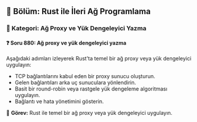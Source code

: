 ## 📘 Bölüm: Rust ile İleri Ağ Programlama  
### 🔹 Kategori: Ağ Proxy ve Yük Dengeleyici Yazma  
#### ❓ Soru 880: Ağ proxy ve yük dengeleyici yazma

Aşağıdaki adımları izleyerek Rust'ta temel bir ağ proxy veya yük dengeleyici uygulayın:

- TCP bağlantılarını kabul eden bir proxy sunucu oluşturun.
- Gelen bağlantıları arka uç sunuculara yönlendirin.
- Basit bir round-robin veya rastgele yük dengeleme algoritması uygulayın.
- Bağlantı ve hata yönetimini gösterin.

🔧 **Görev:** Rust ile temel bir ağ proxy veya yük dengeleyici uygulayın.
